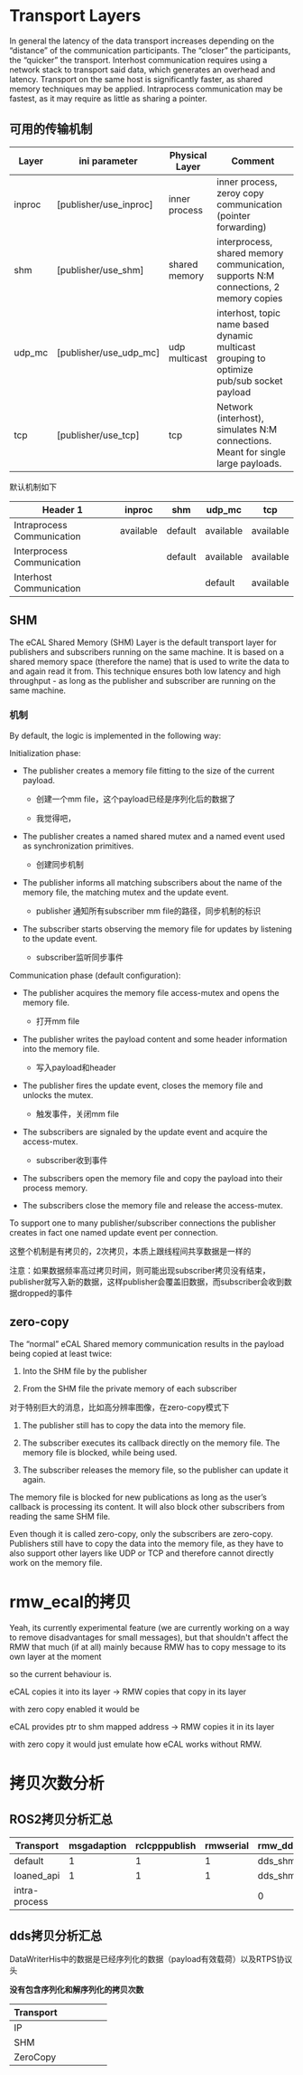 # Transport Layers

In general the latency of the data transport increases depending on the “distance” of the communication participants. The “closer” the participants, the “quicker” the transport. Interhost communication requires using a network stack to transport said data, which generates an overhead and latency. Transport on the same host is significantly faster, as shared memory techniques may be applied. Intraprocess communication may be fastest, as it may require as little as sharing a pointer.

## 可用的传输机制

| Layer  | ini parameter          | Physical Layer | Comment                                                                                   |
| ------ | ---------------------- | -------------- | ----------------------------------------------------------------------------------------- |
| inproc | [publisher/use_inproc] | inner process  | inner process, zeroy copy communication (pointer forwarding)                              |
| shm    | [publisher/use_shm]    | shared memory  | interprocess, shared memory communication, supports N:M connections, 2 memory copies      |
| udp_mc | [publisher/use_udp_mc] | udp multicast  | interhost, topic name based dynamic multicast grouping to optimize pub/sub socket payload |
| tcp    | [publisher/use_tcp]    | tcp            | Network (interhost), simulates N:M connections. Meant for single large payloads.          |

默认机制如下

| Header 1                   | inproc    | shm     | udp_mc    | tcp       |
| -------------------------- | --------- | ------- | --------- | --------- |
| Intraprocess Communication | available | default | available | available |
| Interprocess Communication |           | default | available | available |
| Interhost Communication    |           |         | default   | available |

## SHM

The eCAL Shared Memory (SHM) Layer is the default transport layer for publishers and subscribers running on the same machine. It is based on a shared memory space (therefore the name) that is used to write the data to and again read it from. This technique ensures both low latency and high throughput - as long as the publisher and subscriber are running on the same machine.

### 机制

By default, the logic is implemented in the following way:

Initialization phase:

- The publisher creates a memory file fitting to the size of the current payload.

  - 创建一个mm file，这个payload已经是序列化后的数据了

  - 我觉得吧，

- The publisher creates a named shared mutex and a named event used as synchronization primitives.

  - 创建同步机制

- The publisher informs all matching subscribers about the name of the memory file, the matching mutex and the update event.

  - publisher 通知所有subscriber mm file的路径，同步机制的标识

- The subscriber starts observing the memory file for updates by listening to the update event.

  - subscriber监听同步事件

Communication phase (default configuration):

- The publisher acquires the memory file access-mutex and opens the memory file.

  - 打开mm file

- The publisher writes the payload content and some header information into the memory file.

  - 写入payload和header

- The publisher fires the update event, closes the memory file and unlocks the mutex.

  - 触发事件，关闭mm file

- The subscribers are signaled by the update event and acquire the access-mutex.

  - subscriber收到事件

- The subscribers open the memory file and copy the payload into their process memory.

- The subscribers close the memory file and release the access-mutex.

To support one to many publisher/subscriber connections the publisher creates in fact one named update event per connection.

这整个机制是有拷贝的，2次拷贝，本质上跟线程间共享数据是一样的

注意：如果数据频率高过拷贝时间，则可能出现subscriber拷贝没有结束，publisher就写入新的数据，这样publisher会覆盖旧数据，而subscriber会收到数据dropped的事件

## zero-copy

The “normal” eCAL Shared memory communication results in the payload being copied at least twice:

1. Into the SHM file by the publisher

1. From the SHM file the private memory of each subscriber

对于特别巨大的消息，比如高分辨率图像，在zero-copy模式下

1. The publisher still has to copy the data into the memory file.

1. The subscriber executes its callback directly on the memory file. The memory file is blocked, while being used.

1. The subscriber releases the memory file, so the publisher can update it again.

The memory file is blocked for new publications as long as the user’s callback is processing its content. It will also block other subscribers from reading the same SHM file.

Even though it is called zero-copy, only the subscribers are zero-copy. Publishers still have to copy the data into the memory file, as they have to also support other layers like UDP or TCP and therefore cannot directly work on the memory file.

# rmw_ecal的拷贝

Yeah, its currently experimental feature (we are currently working on a way to remove disadvantages for small messages), but that shouldn't affect the RMW that much (if at all) mainly because RMW has to copy message to its own layer at the moment

so the current behaviour is.

eCAL copies it into its layer -> RMW copies that copy in its layer

with zero copy enabled it would be

eCAL provides ptr to shm mapped address -> RMW copies it in its layer

with zero copy it would just emulate how eCAL works without RMW.

# 拷贝次数分析

## ROS2拷贝分析汇总

| Transport     | msgadaption | rclcpppublish | rmwserial | rmw_ddspub/sub | rmwdeserial | rclcppsubscribe | msgadaption |
| ------------- | ----------- | ------------- | --------- | -------------- | ----------- | --------------- | ----------- |
| default       | 1           | 1             | 1         | dds_shm        | 1           | 1               | 1           |
| loaned_api    | 1           | 1             | 1         | dds_shm        | 0           | 1               | 1           |
| intra-process |             |               |           | 0              |             |                 |             |

## dds拷贝分析汇总

DataWriterHis中的数据是已经序列化的数据（payload有效载荷）以及RTPS协议头

**没有包含序列化和解序列化的拷贝次数**

| Transport |     |     |     |     |     |
| --------- | --- | --- | --- | --- | --- |
| IP        |     |     |     |     |     |
| SHM       |     |     |     |     |     |
| ZeroCopy  |     |     |     |     |     |
